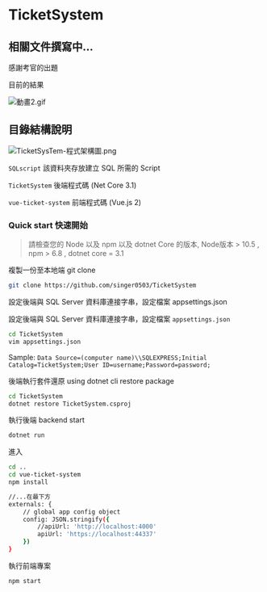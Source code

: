 # **TicketSystem**
## **相關文件撰寫中...**
感謝考官的出題

目前的結果

![動畫2.gif](https://grizzled-coat-756.notion.site/image/https%3A%2F%2Fs3-us-west-2.amazonaws.com%2Fsecure.notion-static.com%2F3018b9e1-943c-4b3a-b742-61cb784e80a6%2F%E5%8B%95%E7%95%AB2.gif?table=block&id=98572ddb-e2b4-4ebf-92cc-8fe216de7847&spaceId=9923dfc3-318e-4dec-aaef-cfd17e7f129b&userId=&cache=v2)

## 目錄結構說明

![TicketSysTem-程式架構圖.png](https://grizzled-coat-756.notion.site/image/https%3A%2F%2Fs3-us-west-2.amazonaws.com%2Fsecure.notion-static.com%2Fb9557db3-8eca-4b4a-a534-d360e23cc662%2FTicketSysTem-%E7%A8%8B%E5%BC%8F%E6%9E%B6%E6%A7%8B%E5%9C%96_(1).png?table=block&id=c3b56066-5856-4b4c-bf39-66fa1abe1852&spaceId=9923dfc3-318e-4dec-aaef-cfd17e7f129b&width=1720&userId=&cache=v2)

`SQLscript` 該資料夾存放建立 SQL 所需的 Script 

`TicketSystem` 後端程式碼 (Net Core 3.1)

`vue-ticket-system` 前端程式碼 (Vue.js 2)

### **Quick start 快速開始**

> 請檢查您的 Node 以及 npm 以及 dotnet Core 的版本, Node版本 > 10.5 , npm > 6.8 , dotnet core = 3.1
> 

複製一份至本地端 git clone 

```bash
git clone https://github.com/singer0503/TicketSystem
```

設定後端與 SQL Server 資料庫連接字串，設定檔案 appsettings.json

設定後端與 SQL Server 資料庫連接字串，設定檔案 `appsettings.json`

```bash
cd TicketSystem
vim appsettings.json
```

Sample: `Data Source=(computer name)\\SQLEXPRESS;Initial Catalog=TicketSystem;User ID=username;Password=password;`

後端執行套件還原 using dotnet cli restore package

```bash
cd TicketSystem
dotnet restore TicketSystem.csproj
```

執行後端 backend start

```bash
dotnet run
```

進入

```bash
cd ..
cd vue-ticket-system
npm install
```

```bash
//...在最下方
externals: {
    // global app config object
    config: JSON.stringify({
        //apiUrl: 'http://localhost:4000'
        apiUrl: 'https://localhost:44337'
    })
}
```

執行前端專案

```bash
npm start
```